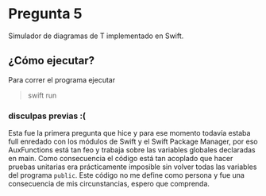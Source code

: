 # Pregunta 5
Simulador de diagramas de T implementado en Swift.

## ¿Cómo ejecutar?

Para correr el programa ejecutar
> swift run

### disculpas previas :(

Esta fue la primera pregunta que hice y para ese momento todavía estaba full enredado con los módulos de Swift y el Swift
Package Manager, por eso AuxFunctions está tan feo y trabaja sobre las variables globales declaradas en main. Como consecuencia 
el código está tan acoplado que hacer pruebas unitarias era prácticamente imposible sin volver todas las variables del programa
`public`. Este código no me define como persona y fue una consecuencia de mis circunstancias, espero que comprenda.